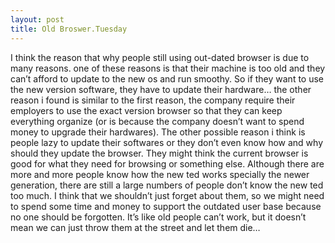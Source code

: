 ```yaml
---
layout: post
title: Old Broswer.Tuesday
---
```


I think the reason that why people still using out-dated browser is due to many reasons. one of these reasons is that their machine is too old and they can’t afford to update to the new os and run smoothy. So if they want to use the new version software, they have to update their hardware… the other reason i found is similar to the first reason, the company require their employers to use the exact version browser so that they can keep everything organize (or is because the company doesn’t want to spend money to upgrade their hardwares). The other possible reason i think is people lazy to update their softwares or they don’t even know how and why should they update the browser. They might think the current browser is good for what they need for browsing or something else. Although there are more and more people know how the new ted works specially the newer generation, there are still a large numbers of people don’t know the new ted too much. I think that we shouldn’t just forget about them, so we might need to spend some time and money to support the outdated user base because no one should be forgotten. It’s like old people can’t work, but it doesn’t mean we can just throw them at the street and let them die…
